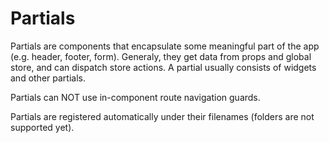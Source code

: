 # Partials

Partials are components that encapsulate some meaningful part of the app (e.g. header, footer, form).
Generaly, they get data from props and global store, and can dispatch store actions.
A partial usually consists of widgets and other partials.

Partials can NOT use in-component route navigation guards.

Partials are registered automatically under their filenames (folders are not supported yet).
